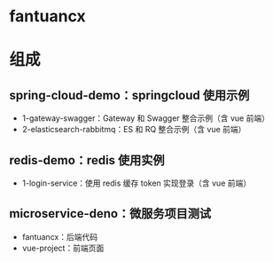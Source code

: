 # fantuancx

# 组成

## spring-cloud-demo：springcloud 使用示例

- 1-gateway-swagger：Gateway 和 Swagger 整合示例（含 vue 前端）
- 2-elasticsearch-rabbitmq：ES 和 RQ 整合示例（含 vue 前端）

## redis-demo：redis 使用实例

- 1-login-service：使用 redis 缓存 token 实现登录（含 vue 前端）

## microservice-deno：微服务项目测试

- fantuancx：后端代码
- vue-project：前端页面
